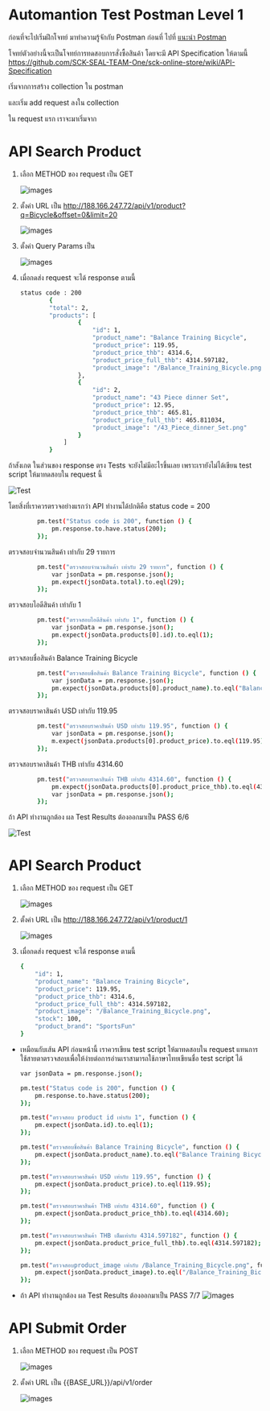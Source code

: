 # Automantion Test Postman Level 1

ก่อนที่จะไปเริ่มฝึกโจทย์ มาทำความรู้จักกับ Postman ก่อนที่ ไปที่ [แนะนำ Postman](level0-postman-introduce.md)


โจทย์ตัวอย่างนี้จะเป็นโจทย์การทดสอบการสั่งซื้อสินค้า
โดยจะมี API Specification ให้ตามนี้ https://github.com/SCK-SEAL-TEAM-One/sck-online-store/wiki/API-Specification

เริ่มจากการสร้าง collection ใน postman


และเริ่ม add request ลงใน collection

ใน request แรก เราจะมาเริ่มจาก 

# API Search Product


1. เลือก METHOD ของ request เป็น GET

    ![images](/images/METHOD.png)

2. ตั้งค่า URL เป็น http://188.166.247.72/api/v1/product?q=Bicycle&offset=0&limit=20

    ![images](/images/url.png)


3. ตั้งค่า Query Params เป็น


    ![images](/images/params.png)

4. เมื่อกดส่ง request จะได้ response ตามนี้
    ```sh
    status code : 200 
            {
            "total": 2,
            "products": [
                    {
                        "id": 1,
                        "product_name": "Balance Training Bicycle",
                        "product_price": 119.95,
                        "product_price_thb": 4314.6,
                        "product_price_full_thb": 4314.597182,
                        "product_image": "/Balance_Training_Bicycle.png"
                    },
                    {
                        "id": 2,
                        "product_name": "43 Piece dinner Set",
                        "product_price": 12.95,
                        "product_price_thb": 465.81,
                        "product_price_full_thb": 465.811034,
                        "product_image": "/43_Piece_dinner_Set.png"
                    }
                ]
            }
    ```

ถ้าสังเกต ในส่วนของ response ตรง Tests จะยังไม่มีอะไรขึ้นเลย เพราะเรายังไม่ได้เขียน test script ให้มาทดสอบใน request นี้ 

![Test](/images/Test.png)

โดยสิ่งที่เราควรตรวจอย่างแรกว่า API ทำงานได้ปกติคือ status code = 200 

```sh
        pm.test("Status code is 200", function () {
            pm.response.to.have.status(200);
        });
```
ตรวจสอบจำนวนสินค้า เท่ากับ 29 รายการ

```sh
        pm.test("ตรวจสอบจำนวนสินค้า เท่ากับ 29 รายการ", function () {
            var jsonData = pm.response.json();
            pm.expect(jsonData.total).to.eql(29);
        });
 ```

ตรวจสอบไอดีสินค้า เท่ากับ 1

```sh
        pm.test("ตรวจสอบไอดีสินค้า เท่ากับ 1", function () {
            var jsonData = pm.response.json();
            pm.expect(jsonData.products[0].id).to.eql(1);
        });
 ```

ตรวจสอบชื่อสินค้า Balance Training Bicycle

```sh
        pm.test("ตรวจสอบชื่อสินค้า Balance Training Bicycle", function () {
            var jsonData = pm.response.json();
            pm.expect(jsonData.products[0].product_name).to.eql("Balance Training Bicycle");
        });
 ```

ตรวจสอบราคาสินค้า USD เท่ากับ 119.95

```sh
        pm.test("ตรวจสอบราคาสินค้า USD เท่ากับ 119.95", function () {
            var jsonData = pm.response.json();
            m.expect(jsonData.products[0].product_price).to.eql(119.95);
        });

 ```

ตรวจสอบราคาสินค้า THB เท่ากับ 4314.60

```sh
        pm.test("ตรวจสอบราคาสินค้า THB เท่ากับ 4314.60", function () {
            pm.expect(jsonData.products[0].product_price_thb).to.eql(4314.60);
            var jsonData = pm.response.json();
        });
 ```
ถ้า API ทำงานถูกต้อง ผล Test Results ต้องออกมาเป็น PASS 6/6

![Test](/images/testrespond.png)

# API Search Product


1. เลือก METHOD ของ request เป็น GET

    ![images](/images/METHOD.png)

2. ตั้งค่า URL เป็น http://188.166.247.72/api/v1/product/1

    ![images](/images/urlproductDetail.png)

3. เมื่อกดส่ง request จะได้ response ตามนี้
    ```sh
    {
        "id": 1,
        "product_name": "Balance Training Bicycle",
        "product_price": 119.95,
        "product_price_thb": 4314.6,
        "product_price_full_thb": 4314.597182,
        "product_image": "/Balance_Training_Bicycle.png",
        "stock": 100,
        "product_brand": "SportsFun"
    }
    ```

- เหมือนกับเส้น API ก่อนหน้านี้ เราควรเขียน test script ให้มาทดสอบใน request แทนการใช้สายตาตรวจสอบเพื่อให้ง่ายต่อการอ่านเราสามารถใช้ภาษาไทยเขียนชื่อ test script ได้
    ```sh
    var jsonData = pm.response.json();

    pm.test("Status code is 200", function () {
        pm.response.to.have.status(200);
    });

    pm.test("ตรวจสอบ product id เท่ากับ 1", function () {
        pm.expect(jsonData.id).to.eql(1);
    });

    pm.test("ตรวจสอบชื่อสินค้า Balance Training Bicycle", function () {
        pm.expect(jsonData.product_name).to.eql("Balance Training Bicycle");
    });

    pm.test("ตรวจสอบราคาสินค้า USD เท่ากับ 119.95", function () {
        pm.expect(jsonData.product_price).to.eql(119.95);
    });

    pm.test("ตรวจสอบราคาสินค้า THB เท่ากับ 4314.60", function () {
        pm.expect(jsonData.product_price_thb).to.eql(4314.60);
    });

    pm.test("ตรวจสอบราคาสินค้า THB เต็มเท่ากับ 4314.597182", function () {
        pm.expect(jsonData.product_price_full_thb).to.eql(4314.597182);
    });

    pm.test("ตรวจสอบproduct_image เท่ากับ /Balance_Training_Bicycle.png", function () {
        pm.expect(jsonData.product_image).to.eql("/Balance_Training_Bicycle.png");
    });

    ```

- ถ้า API ทำงานถูกต้อง ผล Test Results ต้องออกมาเป็น PASS 7/7
    ![images](/images/responseProductDetail.png)

# API Submit Order

1. เลือก METHOD ของ request เป็น POST

    ![images](/images/post.png)

2. ตั้งค่า URL เป็น {{BASE_URL}}/api/v1/order

    ![images](/images/urlsubmitorder.png)